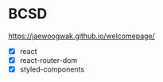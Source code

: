 # BCSD
https://jaewoogwak.github.io/welcomepage/
- [X] react
- [X] react-router-dom
- [X] styled-components
